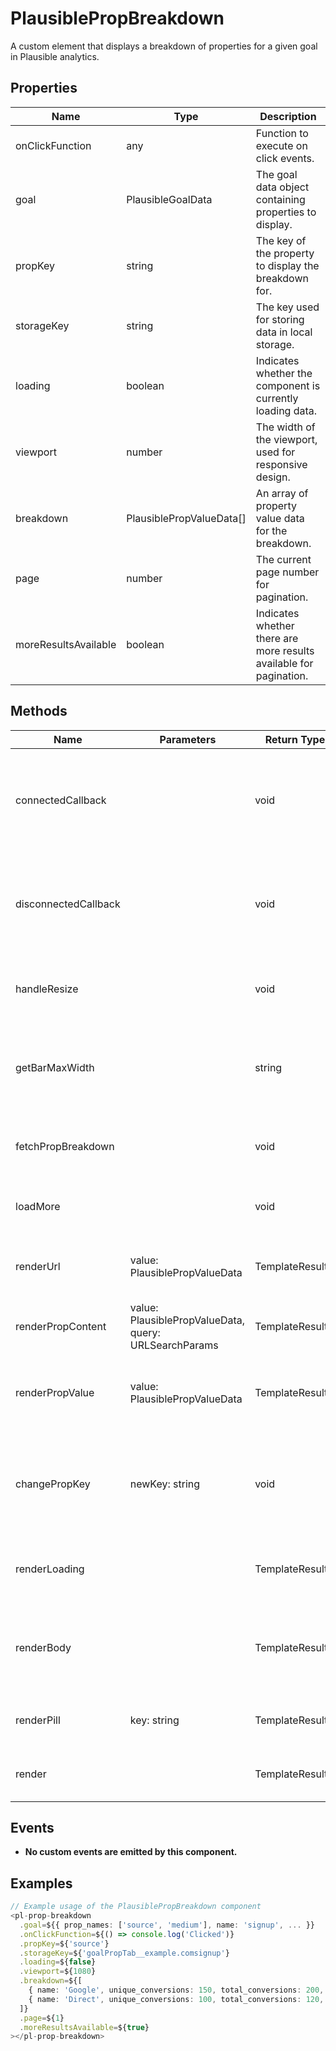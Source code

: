 # PlausiblePropBreakdown

A custom element that displays a breakdown of properties for a given goal in Plausible analytics.

## Properties

| Name                 | Type                             | Description                                                                 |
|----------------------|----------------------------------|-----------------------------------------------------------------------------|
| onClickFunction      | any                              | Function to execute on click events.                                        |
| goal                 | PlausibleGoalData                | The goal data object containing properties to display.                      |
| propKey              | string                           | The key of the property to display the breakdown for.                       |
| storageKey           | string                           | The key used for storing data in local storage.                             |
| loading              | boolean                          | Indicates whether the component is currently loading data.                  |
| viewport             | number                           | The width of the viewport, used for responsive design.                      |
| breakdown            | PlausiblePropValueData[]         | An array of property value data for the breakdown.                          |
| page                 | number                           | The current page number for pagination.                                     |
| moreResultsAvailable | boolean                          | Indicates whether there are more results available for pagination.          |

## Methods

| Name                  | Parameters | Return Type | Description                                                                 |
|-----------------------|------------|-------------|-----------------------------------------------------------------------------|
| connectedCallback     |            | void        | Lifecycle method that runs when the element is added to the document's DOM. |
| disconnectedCallback  |            | void        | Lifecycle method that runs when the element is removed from the document's DOM. |
| handleResize          |            | void        | Handles the resize event and updates the viewport property.                 |
| getBarMaxWidth        |            | string      | Returns the maximum width for the bar based on the viewport size.           |
| fetchPropBreakdown    |            | void        | Fetches the property breakdown data from the API.                           |
| loadMore              |            | void        | Loads more property breakdown data.                                         |
| renderUrl             | value: PlausiblePropValueData | TemplateResult | Renders a URL if the value name is a valid HTTP URL.                        |
| renderPropContent     | value: PlausiblePropValueData, query: URLSearchParams | TemplateResult | Renders the content for a property value.                                   |
| renderPropValue       | value: PlausiblePropValueData | TemplateResult | Renders a single property value with its associated data.                   |
| changePropKey         | newKey: string | void        | Changes the current property key and fetches the associated breakdown data. |
| renderLoading         |            | TemplateResult | Renders the loading indicator or the load more button.                      |
| renderBody            |            | TemplateResult[] | Renders the body content with the breakdown of property values.             |
| renderPill            | key: string | TemplateResult | Renders a pill for each property key.                                       |
| render                |            | TemplateResult | Renders the component's HTML template.                                      |

## Events

- **No custom events are emitted by this component.**

## Examples

```typescript
// Example usage of the PlausiblePropBreakdown component
<pl-prop-breakdown
  .goal=${{ prop_names: ['source', 'medium'], name: 'signup', ... }}
  .onClickFunction=${() => console.log('Clicked')}
  .propKey=${'source'}
  .storageKey=${'goalPropTab__example.comsignup'}
  .loading=${false}
  .viewport=${1080}
  .breakdown=${[
    { name: 'Google', unique_conversions: 150, total_conversions: 200, conversion_rate: 75 },
    { name: 'Direct', unique_conversions: 100, total_conversions: 120, conversion_rate: 83.33 }
  ]}
  .page=${1}
  .moreResultsAvailable=${true}
></pl-prop-breakdown>
```
